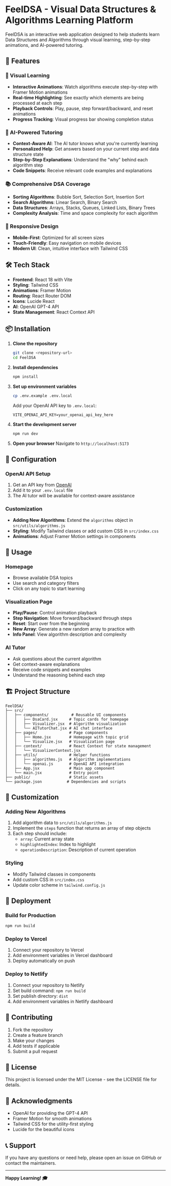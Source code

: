 # FeelDSA - Visual Data Structures & Algorithms Learning Platform

FeelDSA is an interactive web application designed to help students learn Data Structures and Algorithms through visual learning, step-by-step animations, and AI-powered tutoring.

## 🚀 Features

### 🎯 Visual Learning
- **Interactive Animations**: Watch algorithms execute step-by-step with Framer Motion animations
- **Real-time Highlighting**: See exactly which elements are being processed at each step
- **Playback Controls**: Play, pause, step forward/backward, and reset animations
- **Progress Tracking**: Visual progress bar showing completion status

### 🤖 AI-Powered Tutoring
- **Context-Aware AI**: The AI tutor knows what you're currently learning
- **Personalized Help**: Get answers based on your current step and data structure state
- **Step-by-Step Explanations**: Understand the "why" behind each algorithm step
- **Code Snippets**: Receive relevant code examples and explanations

### 📚 Comprehensive DSA Coverage
- **Sorting Algorithms**: Bubble Sort, Selection Sort, Insertion Sort
- **Search Algorithms**: Linear Search, Binary Search
- **Data Structures**: Arrays, Stacks, Queues, Linked Lists, Binary Trees
- **Complexity Analysis**: Time and space complexity for each algorithm

### 📱 Responsive Design
- **Mobile-First**: Optimized for all screen sizes
- **Touch-Friendly**: Easy navigation on mobile devices
- **Modern UI**: Clean, intuitive interface with Tailwind CSS

## 🛠️ Tech Stack

- **Frontend**: React 18 with Vite
- **Styling**: Tailwind CSS
- **Animations**: Framer Motion
- **Routing**: React Router DOM
- **Icons**: Lucide React
- **AI**: OpenAI GPT-4 API
- **State Management**: React Context API

## 📦 Installation

1. **Clone the repository**
   ```bash
   git clone <repository-url>
   cd FeelDSA
   ```

2. **Install dependencies**
   ```bash
   npm install
   ```

3. **Set up environment variables**
   ```bash
   cp .env.example .env.local
   ```
   
   Add your OpenAI API key to `.env.local`:
   ```
   VITE_OPENAI_API_KEY=your_openai_api_key_here
   ```

4. **Start the development server**
   ```bash
   npm run dev
   ```

5. **Open your browser**
   Navigate to `http://localhost:5173`

## 🔧 Configuration

### OpenAI API Setup
1. Get an API key from [OpenAI](https://platform.openai.com/api-keys)
2. Add it to your `.env.local` file
3. The AI tutor will be available for context-aware assistance

### Customization
- **Adding New Algorithms**: Extend the `algorithms` object in `src/utils/algorithms.js`
- **Styling**: Modify Tailwind classes or add custom CSS in `src/index.css`
- **Animations**: Adjust Framer Motion settings in components

## 📖 Usage

### Homepage
- Browse available DSA topics
- Use search and category filters
- Click on any topic to start learning

### Visualization Page
- **Play/Pause**: Control animation playback
- **Step Navigation**: Move forward/backward through steps
- **Reset**: Start over from the beginning
- **New Array**: Generate a new random array to practice with
- **Info Panel**: View algorithm description and complexity

### AI Tutor
- Ask questions about the current algorithm
- Get context-aware explanations
- Receive code snippets and examples
- Understand the reasoning behind each step

## 🏗️ Project Structure

```
FeelDSA/
├── src/
│   ├── components/          # Reusable UI components
│   │   ├── DsaCard.jsx     # Topic cards for homepage
│   │   ├── Visualizer.jsx  # Algorithm visualization
│   │   └── AITutorChat.jsx # AI chat interface
│   ├── pages/              # Page components
│   │   ├── Home.jsx        # Homepage with topic grid
│   │   └── Visualize.jsx   # Visualization page
│   ├── context/            # React Context for state management
│   │   └── VisualizerContext.jsx
│   ├── utils/              # Helper functions
│   │   ├── algorithms.js   # Algorithm implementations
│   │   └── openai.js       # OpenAI API integration
│   ├── App.jsx             # Main app component
│   └── main.jsx            # Entry point
├── public/                 # Static assets
└── package.json           # Dependencies and scripts
```

## 🎨 Customization

### Adding New Algorithms
1. Add algorithm data to `src/utils/algorithms.js`
2. Implement the `steps` function that returns an array of step objects
3. Each step should include:
   - `array`: Current array state
   - `highlightedIndex`: Index to highlight
   - `operationDescription`: Description of current operation

### Styling
- Modify Tailwind classes in components
- Add custom CSS in `src/index.css`
- Update color scheme in `tailwind.config.js`

## 🚀 Deployment

### Build for Production
```bash
npm run build
```

### Deploy to Vercel
1. Connect your repository to Vercel
2. Add environment variables in Vercel dashboard
3. Deploy automatically on push

### Deploy to Netlify
1. Connect your repository to Netlify
2. Set build command: `npm run build`
3. Set publish directory: `dist`
4. Add environment variables in Netlify dashboard

## 🤝 Contributing

1. Fork the repository
2. Create a feature branch
3. Make your changes
4. Add tests if applicable
5. Submit a pull request

## 📄 License

This project is licensed under the MIT License - see the LICENSE file for details.

## 🙏 Acknowledgments

- OpenAI for providing the GPT-4 API
- Framer Motion for smooth animations
- Tailwind CSS for the utility-first styling
- Lucide for the beautiful icons

## 📞 Support

If you have any questions or need help, please open an issue on GitHub or contact the maintainers.

---

**Happy Learning! 🎓** 